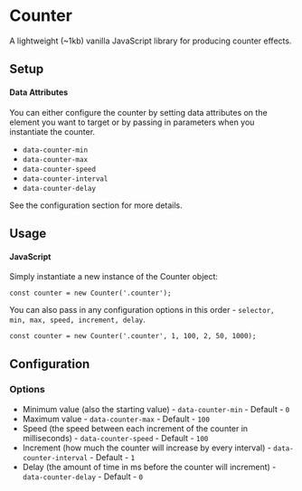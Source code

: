 # Counter

A lightweight (~1kb) vanilla JavaScript library for producing counter effects.

## Setup

#### Data Attributes

You can either configure the counter by setting data attributes on the element you want to target or by passing in parameters when you instantiate the counter.

- `data-counter-min`
- `data-counter-max`
- `data-counter-speed`
- `data-counter-interval`
- `data-counter-delay`

See the configuration section for more details.

## Usage

#### JavaScript

Simply instantiate a new instance of the Counter object:

`const counter = new Counter('.counter');`

You can also pass in any configuration options in this order - `selector, min, max, speed, increment, delay`.

`const counter = new Counter('.counter', 1, 100, 2, 50, 1000);`

## Configuration 

### Options

- Minimum value (also the starting value) - `data-counter-min` - Default - `0`
- Maximum value - `data-counter-max` - Default - `100`
- Speed (the speed between each increment of the counter in milliseconds) - `data-counter-speed` - Default - `100`
- Increment (how much the counter will increase by every interval) - `data-counter-interval` - Default - `1`
- Delay (the amount of time in ms before the counter will increment) - `data-counter-delay` - Default - `0`
